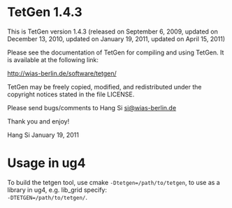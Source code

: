 # TetGen 1.4.3

This is TetGen version 1.4.3 (released on September 6, 2009, updated on December 13, 2010, updated on January 19, 2011, updated on April 15, 2011)

Please see the documentation of TetGen for compiling and using TetGen.
It is available at the following link:

http://wias-berlin.de/software/tetgen/

TetGen may be freely copied, modified, and redistributed under the
copyright notices stated in the file LICENSE.

Please send bugs/comments to Hang Si <si@wias-berlin.de>

Thank you and enjoy!

Hang Si
January 19, 2011

# Usage in ug4
To build the tetgen tool, use cmake `-Dtetgen=/path/to/tetgen`, to use as a library in ug4, e.g. lib_grid specify:  
`-DTETGEN=/path/to/tetgen/`.
